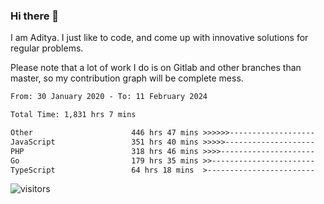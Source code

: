 ### Hi there 👋

I am Aditya. I just like to code, and come up with innovative solutions for regular problems.

Please note that a lot of work I do is on Gitlab and other branches than master, so my contribution graph will be complete mess.

<!--START_SECTION:waka-->

```txt
From: 30 January 2020 - To: 11 February 2024

Total Time: 1,831 hrs 7 mins

Other                      446 hrs 47 mins >>>>>>-------------------   24.40 %
JavaScript                 351 hrs 40 mins >>>>>--------------------   19.21 %
PHP                        318 hrs 46 mins >>>>---------------------   17.41 %
Go                         179 hrs 35 mins >>-----------------------   09.81 %
TypeScript                 64 hrs 18 mins  >------------------------   03.51 %
```

<!--END_SECTION:waka-->

![visitors](https://visitor-badge.glitch.me/badge?page_id=BrainBuzzer.visitor-badge&left_color=green&right_color=red)
